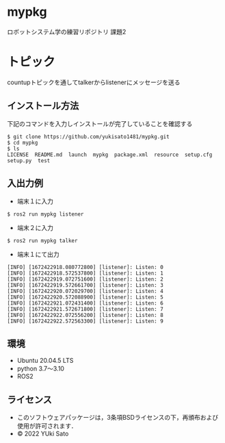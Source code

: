 # mypkg
ロボットシステム学の練習リポジトリ 課題2

# トピック
countupトピックを通してtalkerからlistenerにメッセージを送る
## インストール方法
下記のコマンドを入力しインストールが完了していることを確認する  
```
$ git clone https://github.com/yukisato1481/mypkg.git
$ cd mypkg
$ ls
LICENSE  README.md  launch  mypkg  package.xml  resource  setup.cfg  setup.py  test
```
## 入出力例
* 端末１に入力  
```
$ ros2 run mypkg listener
```  
* 端末２に入力  
```
$ ros2 run mypkg talker
```  
* 端末１にて出力  
```
[INFO] [1672422918.080772800] [listener]: Listen: 0
[INFO] [1672422918.572537800] [listener]: Listen: 1
[INFO] [1672422919.072751600] [listener]: Listen: 2
[INFO] [1672422919.572661700] [listener]: Listen: 3
[INFO] [1672422920.072029700] [listener]: Listen: 4
[INFO] [1672422920.572088900] [listener]: Listen: 5
[INFO] [1672422921.072431400] [listener]: Listen: 6
[INFO] [1672422921.572671800] [listener]: Listen: 7
[INFO] [1672422922.072556200] [listener]: Listen: 8
[INFO] [1672422922.572563300] [listener]: Listen: 9
``` 
## 環境
 * Ubuntu 20.04.5 LTS
 * python 3.7～3.10
 * ROS2
## ライセンス
 * このソフトウェアパッケージは，3条項BSDライセンスの下，再頒布および使用が許可されます．
 * © 2022 YUki Sato
